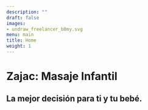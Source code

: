 ```yaml
---
description: ""
draft: false
images:
- undraw_freelancer_b0my.svg
menu: main
title: Home
weight: 1
---
```


# Zajac: Masaje Infantil
## La mejor decisión para ti y tu bebé.